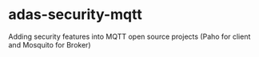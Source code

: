 # adas-security-mqtt
Adding security features into MQTT open source projects (Paho for client and Mosquito for Broker)
